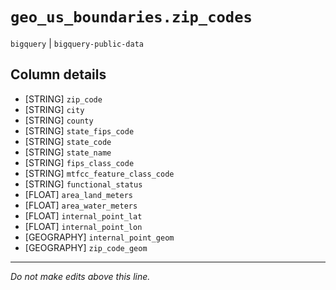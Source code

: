 # `geo_us_boundaries.zip_codes`
`bigquery` | `bigquery-public-data`

## Column details
* [STRING]    `zip_code`
* [STRING]    `city`
* [STRING]    `county`
* [STRING]    `state_fips_code`
* [STRING]    `state_code`
* [STRING]    `state_name`
* [STRING]    `fips_class_code`
* [STRING]    `mtfcc_feature_class_code`
* [STRING]    `functional_status`
* [FLOAT]     `area_land_meters`
* [FLOAT]     `area_water_meters`
* [FLOAT]     `internal_point_lat`
* [FLOAT]     `internal_point_lon`
* [GEOGRAPHY] `internal_point_geom`
* [GEOGRAPHY] `zip_code_geom`

-------------------------------------------------------------------------------
*Do not make edits above this line.*
